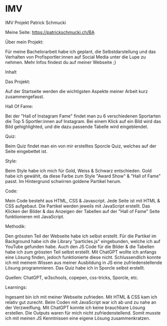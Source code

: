 # IMV
IMV Projekt Patrick Schmucki

Meine Seite: https://patrickschmucki.ch/BA

Über mein Projekt:

Für meine Bachelorarbeit habe ich geplant, die Selbstdarstellung und das Verhalten von Profisportler:innen auf Social Media unter die Lupe zu nehmen. Mehr Infos findest du auf meiner Webseite ;)  

Inhalt

Das Projekt:

Auf der Startseite werden die wichtigsten Aspekte meiner Arbeit kurz zusammengefasst.

Hall Of Fame:

Bei der "Hall of Instagram Fame" findet man zu 6 verschiedenen Sportarten die Top 5 Sportler:innen auf Instagram.
Bei einem Klick auf ein Bild wird das Bild gehighlighted, und die dazu passende Tabelle wird eingeblendet.

Quiz:

Beim Quiz findet man ein von mir erstelltes Sporcle Quiz, welches auf der Seite eingebettet ist.

Style:

Beim Style habe ich mich für Gold, Weiss & Schwarz entschieden. Gold habe ich gewählt, da diese Farbe zum Style "Award Show" & "Hall of Fame" passt. Im Hintergrund schwirren goldene Partikel herum.

Code:

Mein Code besteht aus HTML, CSS & Javascript. Jede Seite ist mit HTML & CSS aufgebaut. Die Partikel werden jeweils mit JavaScript erstellt. Das Klicken der Bilder & das Anzeigen der Tabellen auf der "Hall of Fame" Seite funktionieren mit JavaScript.  

Methodik:

Den grössten Teil der Webseite habe ich selbst erstellt. Für die Partikel im Background habe ich die Library "particles.js" eingebunden, welche ich auf YouTube gefunden habe. Auch den JS Code für die Bilder & die Tabellen habe ich zum grössten Teil selbst erstellt. Mit ChatGPT wollte ich anfangs eine Lösung finden, jedoch funktionierte diese nicht. Schlussendlich konnte ich mit meinem Wissen aus meiner Ausbildung in JS eine zufriedenstellende Lösung programmieren. Das Quiz habe ich in Sporcle selbst erstellt.

Quellen: ChatGPT, w3schools, copepen, css-tricks, Sporcle, etc.

Learnings:

Ingesamt bin ich mit meiner Webseite zufrieden. Mit HTML & CSS kam ich relativ gut zurecht. Beim Coden mit JavaScript war ich ab und zu nahe an der Verzweiflung. Mit ChatGPT konnte ich keine brauchbare Lösung erstellen. Die Outputs waren für mich nicht zufriedenstellend. Somit musste ich mit meinen JS Kenntnissen eine eigene Lösung zusammenkratzen.  
